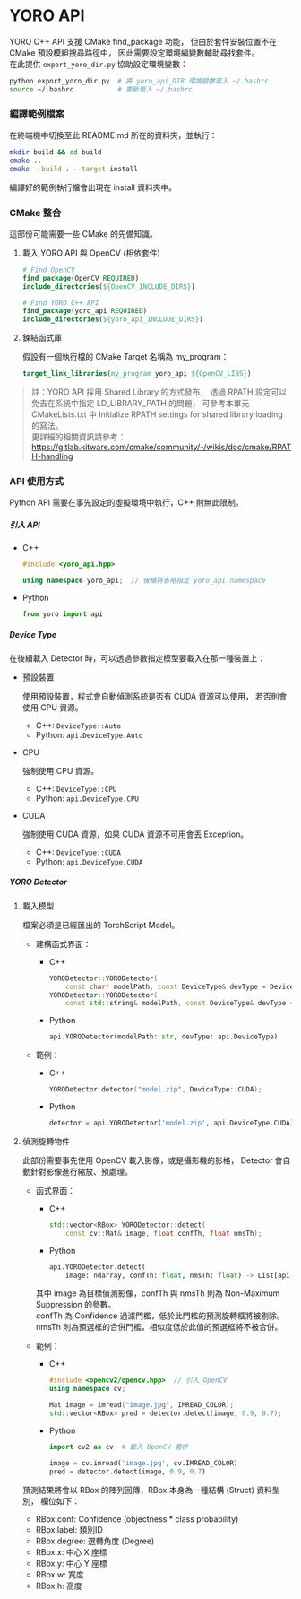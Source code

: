 # YORO API

YORO C++ API 支援 CMake find_package 功能，
但由於套件安裝位置不在 CMake 預設模組搜尋路徑中，
因此需要設定環境編變數輔助尋找套件。  
在此提供 `export_yoro_dir.py` 協助設定環境變數：

```bash
python export_yoro_dir.py  # 將 yoro_api_DIR 環境變數寫入 ~/.bashrc
source ~/.bashrc           # 重新載入 ~/.bashrc
```

### 編譯範例檔案

在終端機中切換至此 README.md 所在的資料夾，並執行：

```bash
mkdir build && cd build
cmake ..
cmake --build . --target install
```

編譯好的範例執行檔會出現在 install 資料夾中。

### CMake 整合

這部份可能需要一些 CMake 的先備知識。

1.  載入 YORO API 與 OpenCV (相依套件)

    ```cmake
    # Find OpenCV
    find_package(OpenCV REQUIRED)
    include_directories(${OpenCV_INCLUDE_DIRS})

    # Find YORO C++ API
    find_package(yoro_api REQUIRED)
    include_directories(${yoro_api_INCLUDE_DIRS})
    ```

2.  鍊結函式庫

    假設有一個執行檔的 CMake Target 名稱為 my_program：

    ```cmake
    target_link_libraries(my_program yoro_api ${OpenCV_LIBS})
    ```

> 註：YORO API 採用 Shared Library 的方式發布，
> 透過 RPATH 設定可以免去在系統中指定 LD_LIBRARY_PATH 的問題，
> 可參考本單元 CMakeLists.txt 中
> Initialize RPATH settings for shared library loading 的寫法。  
> 更詳細的相關資訊請參考：
> <https://gitlab.kitware.com/cmake/community/-/wikis/doc/cmake/RPATH-handling>

### API 使用方式

Python API 需要在事先設定的虛擬環境中執行，C++ 則無此限制。

##### 引入 API

-   C++

    ```cpp
    #include <yoro_api.hpp>

    using namespace yoro_api;  // 後續將省略指定 yoro_api namespace
    ```

-   Python

    ```python
    from yoro import api
    ```

##### Device Type

在後續載入 Detector 時，可以透過參數指定模型要載入在那一種裝置上：

-   預設裝置

    使用預設裝置，程式會自動偵測系統是否有 CUDA 資源可以使用，
    若否則會使用 CPU 資源。

    -   C++: `DeviceType::Auto`
    -   Python: `api.DeviceType.Auto`

-   CPU

    強制使用 CPU 資源。

    -   C++: `DeviceType::CPU`
    -   Python: `api.DeviceType.CPU`

-   CUDA

    強制使用 CUDA 資源，如果 CUDA 資源不可用會丟 Exception。

    -   C++: `DeviceType::CUDA`
    -   Python: `api.DeviceType.CUDA`

##### YORO Detector

1.  載入模型

    檔案必須是已經匯出的 TorchScript Model。

    -   建構函式界面：

        -   C++

            ```cpp
            YORODetector::YORODetector(
                const char* modelPath, const DeviceType& devType = DeviceType::Auto);
            YORODetector::YORODetector(
                const std::string& modelPath, const DeviceType& devType = DeviceType::Auto);
            ```

        -   Python

            ```python
            api.YORODetector(modelPath: str, devType: api.DeviceType)
            ```

    -   範例：

        -   C++

            ```cpp
            YORODetector detector("model.zip", DeviceType::CUDA);
            ```

        -   Python

            ```python
            detector = api.YORODetector('model.zip', api.DeviceType.CUDA)
            ```

2.  偵測旋轉物件

    此部份需要事先使用 OpenCV 載入影像，或是攝影機的影格，
    Detector 會自動針對影像進行縮放、預處理。

    -   函式界面：

        -   C++

            ```cpp
            std::vector<RBox> YORODetector::detect(
                const cv::Mat& image, float confTh, float nmsTh);
            ```

        -   Python

            ```python
            api.YORODetector.detect(
                image: ndarray, confTh: float, nmsTh: float) -> List[api.RBox]
            ```

        其中 image 為目標偵測影像，confTh 與 nmsTh 則為 Non-Maximum Suppression 的參數。  
        confTh 為 Confidence 過濾門檻，低於此門檻的預測旋轉框將被剔除。  
        nmsTh 則為預選框的合併門檻，相似度低於此值的預選框將不被合併。

    -   範例：

        -   C++

            ```cpp
            #include <opencv2/opencv.hpp>  // 引入 OpenCV
            using namespace cv;

            Mat image = imread("image.jpg", IMREAD_COLOR);
            std::vector<RBox> pred = detector.detect(image, 0.9, 0.7);
            ```

        -   Python

            ```python
            import cv2 as cv  # 載入 OpenCV 套件

            image = cv.imread('image.jpg', cv.IMREAD_COLOR)
            pred = detector.detect(image, 0.9, 0.7)
            ```

    預測結果將會以 RBox 的陣列回傳，RBox 本身為一種結構 (Struct) 資料型別，
    欄位如下：

    -   RBox.conf: Confidence (objectness \* class probability)
    -   RBox.label: 類別ID
    -   RBox.degree: 選轉角度 (Degree)
    -   RBox.x: 中心 X 座標
    -   RBox.y: 中心 Y 座標
    -   RBox.w: 寬度
    -   RBox.h: 高度
